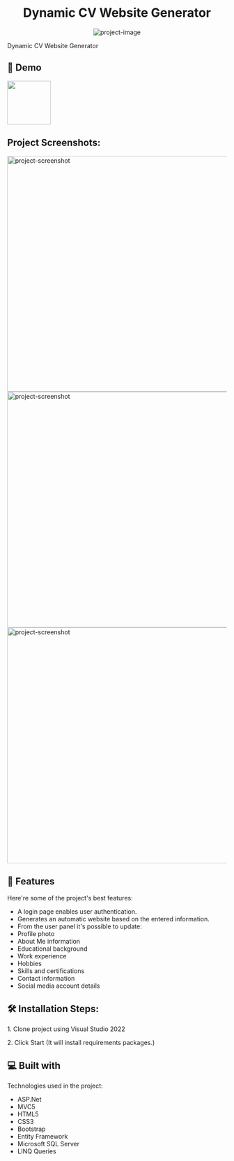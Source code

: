 <h1 align="center" id="title">Dynamic CV Website Generator</h1>

<p align="center"><img src="https://socialify.git.ci/esmabetulimeci/Dynamic-CV-Site-with-Admin-Panel-with-Mvc5/image?description=1&amp;font=Raleway&amp;language=1&amp;logo=https%3A%2F%2Fwww.svgrepo.com%2Fdownload%2F190016%2Fcurriculum-resume.svg&amp;name=1&amp;owner=1&amp;pattern=Signal&amp;stargazers=1&amp;theme=Auto" alt="project-image"></p>

<p id="description">Dynamic CV Website Generator</p>

<h2>🚀 Demo</h2>
<img src="https://media.giphy.com/media/v1.Y2lkPTc5MGI3NjExMmljemVkNm5oZ3dhMGxjZ3Rub3pocWxtOTh0b2s4OGJsaGp3MTBxZCZlcD12MV9pbnRlcm5hbF9naWZfYnlfaWQmY3Q9Zw/iHD88spVFkL7mZakwa/giphy.gif" width="100" height="100" />

<h2>Project Screenshots:</h2>

<img src="https://github.com/esmabetulimeci/Dynamic-CV-Site-with-Admin-Panel-with-Mvc5/assets/39219223/57384151-59ee-486c-8530-d0d19d74e4eb" alt="project-screenshot" width="960" height="540/">

<img src="https://github.com/esmabetulimeci/Dynamic-CV-Site-with-Admin-Panel-with-Mvc5/assets/39219223/733f2c18-d110-4403-870c-77da4bee4a0f" alt="project-screenshot" width="960" height="540/">

<img src="https://github.com/esmabetulimeci/Dynamic-CV-Site-with-Admin-Panel-with-Mvc5/assets/39219223/c534c359-9053-46af-9157-be3f1a13d787" alt="project-screenshot" width="960" height="540/">

  
  
<h2>🧐 Features</h2>

Here're some of the project's best features:

*   A login page enables user authentication.
*   Generates an automatic website based on the entered information.
*   From the user panel it's possible to update:
*   Profile photo
*   About Me information
*   Educational background
*   Work experience
*   Hobbies
*   Skills and certifications
*   Contact information
*   Social media account details

<h2>🛠️ Installation Steps:</h2>

<p>1. Clone project using Visual Studio 2022</p>

<p>2. Click Start (It will install requirements packages.)</p>

  
  
<h2>💻 Built with</h2>

Technologies used in the project:

*   ASP.Net
*   MVC5
*   HTML5
*   CSS3
*   Bootstrap
*   Entity Framework
*   Microsoft SQL Server
*   LINQ Queries
